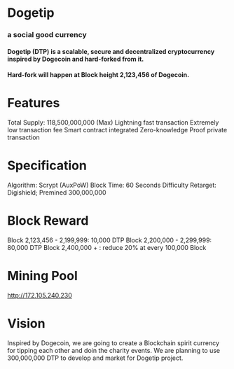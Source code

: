 # Dogetip
### a social good currency


#### Dogetip (DTP) is a scalable, secure and decentralized cryptocurrency inspired by Dogecoin and hard-forked from it.
#### Hard-fork will happen at Block height 2,123,456 of Dogecoin.

# Features

Total Supply: 118,500,000,000 (Max)
Lightning fast transaction
Extremely low transaction fee
Smart contract integrated
Zero-knowledge Proof private transaction

# Specification
Algorithm: Scrypt (AuxPoW)
Block Time: 60 Seconds
Difficulty Retarget: Digishield;
Premined 300,000,000

# Block Reward 
Block 2,123,456 - 2,199,999: 10,000 DTP 
Block 2,200,000 - 2,299,999: 80,000 DTP
Block 2,400,000 + :  reduce 20%  at every 100,000 Block

# Mining Pool
http://172.105.240.230



# Vision
Inspired by Dogecoin, we are going to create a Blockchain spirit currency for tipping each other and doin the charity events.
We are planning to use 300,000,000 DTP to develop and market for Dogetip project.
